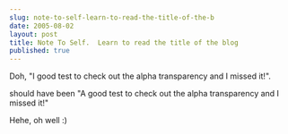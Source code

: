 ```yaml
---
slug: note-to-self-learn-to-read-the-title-of-the-b
date: 2005-08-02
layout: post
title: Note To Self.  Learn to read the title of the blog
published: true
---
```

Doh, "I good test to check out the alpha transparency and I missed it!".<p />should have been "A good test to check out the alpha transparency and I missed it!" <p />Hehe, oh well :)<div class="blogger-post-footer"><img class="posterous_download_image" src="https://blogger.googleusercontent.com/tracker/8109338-112301562674248664?l=www.kinlan.co.uk%2Findex.html" height="1" alt="" width="1" /></div>

